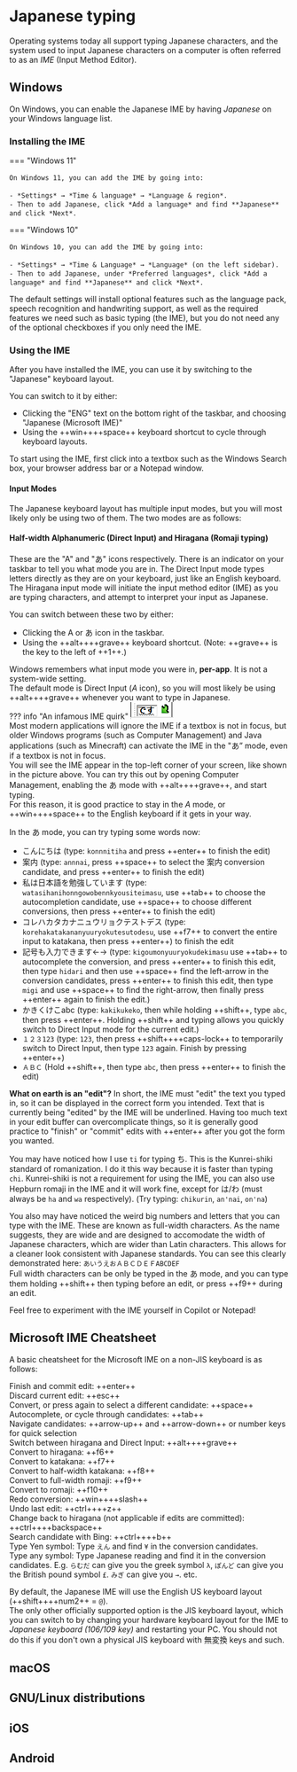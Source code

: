 # Japanese typing

Operating systems today all support typing Japanese characters, and the system used to input Japanese characters on a computer is often referred to as an *IME* (Input Method Editor).  

## Windows

On Windows, you can enable the Japanese IME by having *Japanese* on your Windows language list. 

### Installing the IME
=== "Windows 11"

	On Windows 11, you can add the IME by going into:  

	- *Settings* → *Time & language* → *Language & region*.  
	- Then to add Japanese, click *Add a language* and find **Japanese** and click *Next*.  



=== "Windows 10"

	On Windows 10, you can add the IME by going into:

	- *Settings* → *Time & Language* → *Language* (on the left sidebar).  
	- Then to add Japanese, under *Preferred languages*, click *Add a language* and find **Japanese** and click *Next*.  

The default settings will install optional features such as the language pack, speech recognition and handwriting support, as well as the required features we need such as basic typing (the IME), but you do not need any of the optional checkboxes if you only need the IME. 

### Using the IME

After you have installed the IME, you can use it by switching to the "Japanese" keyboard layout.  

You can switch to it by either:

- Clicking the "ENG" text on the bottom right of the taskbar, and choosing "Japanese (Microsoft IME)"
- Using the ++win++++space++ keyboard shortcut to cycle through keyboard layouts.

To start using the IME, first click into a textbox such as the Windows Search box, your browser address bar or a Notepad window. 


#### Input Modes  
The Japanese keyboard layout has multiple input modes, but you will most likely only be using two of them. The two modes are as follows:  


<h4> Half-width Alphanumeric (Direct Input) and Hiragana (Romaji typing) </h4>
These are the "A" and "あ" icons respectively. There is an indicator on your taskbar to tell you what mode you are in.  
The Direct Input mode types letters directly as they are on your keyboard, just like an English keyboard.  
The Hiragana input mode will initiate the input method editor (IME) as you are typing characters, and attempt to interpret your input as Japanese. 

You can switch between these two by either:  

- Clicking the A or あ icon in the taskbar.  
- Using the ++alt++++grave++ keyboard shortcut. (Note: ++grave++ is the key to the left of ++1++.)  

Windows remembers what input mode you were in, **per-app**. It is not a system-wide setting.   
The default mode is Direct Input (*A* icon), so you will most likely be using ++alt++++grave++ whenever you want to type in Japanese.  
??? info "An infamous IME quirk"
	![ime in top left corner](img/ime1.png)  
	Most modern applications will ignore the IME if a textbox is not in focus, but older Windows programs (such as Computer Management) and Java applications (such as Minecraft) can activate the IME in the "あ” mode, even if a textbox is not in focus.  
	You will see the IME appear in the top-left corner of your screen, like shown in the picture above. You can try this out by opening Computer Management, enabling the あ mode with ++alt++++grave++, and start typing.  
	For this reason, it is good practice to stay in the *A* mode, or ++win++++space++ to the English keyboard if it gets in your way.  

In the あ mode, you can try typing some words now:  

- こんにちは (type: `konnnitiha` and press ++enter++ to finish the edit)
- 案内 (type: `annnai`, press ++space++ to select the 案内 conversion candidate, and press ++enter++ to finish the edit)
- 私は日本語を勉強しています (type: `watasihanihonngowobennkyousiteimasu`, use ++tab++ to choose the autocompletion candidate,  use ++space++ to choose different conversions, then press ++enter++ to finish the edit)
- コレハカタカナニュウリョクテストデス (type: `korehakatakananyuuryokutesutodesu`, use ++f7++ to convert the entire input to katakana, then press ++enter++) to finish the edit
- 記号も入力できます←→ (type: `kigoumonyuuryokudekimasu` use ++tab++ to autocomplete the conversion, and press ++enter++ to finish this edit, then type `hidari` and then use ++space++ find the left-arrow in the conversion candidates, press ++enter++ to finish this edit, then type `migi` and use ++space++ to find the right-arrow, then finally press ++enter++ again to finish the edit.)
- かきくけこabc (type: `kakikukeko`, then while holding ++shift++, type `abc`, then press ++enter++. Holding ++shift++ and typing allows you quickly switch to Direct Input mode for the current edit.)
- `１２３123` (type: `123`, then press ++shift++++caps-lock++ to temporarily switch to Direct Input, then type `123` again. Finish by pressing ++enter++)
- `ＡＢＣ` (Hold ++shift++, then type `abc`, then press ++enter++ to finish the edit)

**What on earth is an "edit"?** In short, the IME must "edit" the text you typed in, so it can be displayed in the correct form you intended. Text that is currently being "edited" by the IME will be underlined. Having too much text in your edit buffer can overcomplicate things, so it is generally good practice to "finish" or "commit" edits with ++enter++ after you got the form you wanted. 


You may have noticed how I use `ti` for typing ち. This is the Kunrei-shiki standard of romanization. I do it this way because it is faster than typing `chi`. Kunrei-shiki is not a requirement for using the IME, you can also use Hepburn romaji in the IME and it will work fine, except for は/わ (must always be `ha` and `wa` respectively). (Try typing: `chikurin`, `an'nai`, `on'na`)  

You also may have noticed the weird big numbers and letters that you can type with the IME. These are known as full-width characters. As the name suggests, they are wide and are designed to accomodate the width of Japanese characters, which are wider than Latin characters. This allows for a cleaner look consistent with Japanese standards. You can see this clearly demonstrated here: `あいうえおＡＢＣＤＥＦABCDEF`  
Full width characters can be only be typed in the あ mode, and you can type them holding ++shift++ then typing before an edit, or press ++f9++ during an edit.  

Feel free to experiment with the IME yourself in Copilot or Notepad!  

<h2> Microsoft IME Cheatsheet </h2>

A basic cheatsheet for the Microsoft IME on a non-JIS keyboard is as follows:  

Finish and commit edit: ++enter++  
Discard current edit: ++esc++  
Convert, or press again to select a different candidate: ++space++  
Autocomplete, or cycle through candidates: ++tab++  
Navigate candidates: ++arrow-up++ and ++arrow-down++ or number keys for quick selection  
Switch between hiragana and Direct Input: ++alt++++grave++  
Convert to hiragana: ++f6++  
Convert to katakana: ++f7++  
Convert to half-width katakana: ++f8++  
Convert to full-width romaji: ++f9++  
Convert to romaji: ++f10++  
Redo conversion: ++win++++slash++  
Undo last edit: ++ctrl++++z++  
Change back to hiragana (not applicable if edits are committed): ++ctrl++++backspace++  
Search candidate with Bing: ++ctrl++++b++  
Type Yen symbol: Type `えん` and find `¥` in the conversion candidates.  
Type any symbol: Type Japanese reading and find it in the conversion candidates. E.g. `らむだ` can give you the greek symbol `λ`, `ぽんど` can give you the British pound symbol `£`. `みぎ` can give you `→`. etc.  

By default, the Japanese IME  will use the English US keyboard layout (++shift++++num2++ = `@`).  
The only other officially supported option is the JIS keyboard layout, which you can switch to by changing your hardware keyboard layout for the IME to *Japanese keyboard (106/109 key)* and restarting your PC. You should not do this if you don't own a physical JIS keyboard with 無変換 keys and such.  

## macOS

## GNU/Linux distributions

## iOS

## Android

